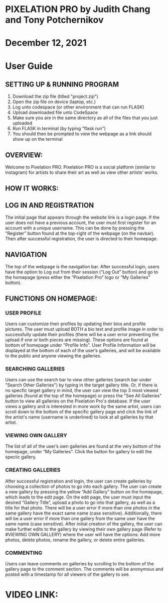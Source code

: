 # PIXELATION PRO by Judith Chang and Tony Potchernikov
# December 12, 2021
# User Guide

## SETTING UP & RUNNING PROGRAM
1) Download the zip file (titled "project.zip")
2) Open the zip file on device (laptop, etc.)
3) Log unto codespace (or other environment that can run FLASK)
4) Upload downloaded file unto CodeSpace
5) Make sure you are in the same directory as all of the files that you just uploaded
6) Run FLASK in terminal (by typing "flask run")
7) You should then be prompted to view the webpage as a link should show up on the terminal

## OVERVIEW:
Welcome to Pixelation PRO. Pixelation PRO is a social platform (similar to instagram) for artists to share their art as well as view other artists’ works.

## HOW IT WORKS:

## LOG IN AND REGISTRATION
The initial page that appears through the website link is a login page. If the user does not have a previous account, the user must first register for an account with a unique username. This can be done by pressing the “Register” button found at the top-right of the webpage (on the navbar). Then after successful registration, the user is directed to their homepage.

## NAVIGATION
The top of the webpage is the navigation bar. After successful login, users have the option to Log out from their session (“Log Out” button) and go to the homepage (press either the “Pixelation Pro” logo or “My Galleries” button).

## FUNCTIONS ON HOMEPAGE:

### USER PROFILE
Users can customize their profiles by updating their bios and profile pictures. The user must upload BOTH a bio text and profile image in order to successfully update their profiles (there will be a user error preventing the upload if one or both pieces are missing). These options are found at bottom of homepage under "Profile Info". User Profile Information will be displayed at the bottom of each of the user’s galleries, and will be available to the public and anyone viewing the galleries.

### SEARCHING GALLERIES
Users can use the search bar to view other galleries (search bar under "Search Other Galleries") by typing in the target gallery title. Or, if there is no specfic target gallery in mind, the user can view the top 3 most viewed galleries (found at the top of the homepage) or press the "See All Galleries" button to view all galleries on the Pixelation Pro's database. If the user views a gallery and is interested in more work by the same artist, users can scroll down to the bottom of the specific gallery page and click the link of the artist's name (username is underlined) to look at all galleries by that artist.

### VIEWING OWN GALLERY
The list of all of the user’s own galleries are found at the very bottom of the homepage, under “My Galleries”. Click the button for gallery to edit the speciic gallery.

### CREATING GALLERIES
After successful registration and login, the user can create galleries by choosing a collection of photos to go into each gallery. The user can create a new gallery by pressing the yellow “Add Gallery” button on the homepage, which leads to the edit page. On the edit page, the user must input the desired “Gallery Title”, upload a photo to go into that gallery, as well as a title for that photo. There will be a user error if more than one photos in the same gallery have the exact same name (case sensitive). Additionally, there will be a user error if more than one gallery from the same user have the same name (case sensitive). After initial creation of the gallery, the user can make further edits to the gallery by viewing their own gallery page (Refer to #VIEWING OWN GALLERY) where the user will have the options: Add more photos, delete photos, rename the gallery, or delete entire galleries.

### COMMENTING
Users can leave comments on galleries by scrolling to the bottom of the gallery page to the comment section. The comments will be anonymous and posted with a timestamp for all viewers of the gallery to see.

# VIDEO LINK:
